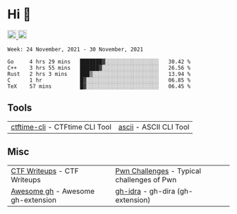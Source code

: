 # Hi 👋
<p align="left"> 
  <a href="http://twitter.com/yu1hpa">
    <img height="20" src="https://img.shields.io/twitter/follow/yu1hpa?label=Twitter&logo=twitter&style=flat" />
  <a href="https://github.com/yu1hpa">
    <img height="20" src="https://img.shields.io/github/followers/yu1hpa?label=follow&logo=github&style=flat" />
  </a>
</p>
  
<!--START_SECTION:waka-->
```text
Week: 24 November, 2021 - 30 November, 2021

Go     4 hrs 29 mins   ███████▓░░░░░░░░░░░░░░░░░   30.42 % 
C++    3 hrs 55 mins   ██████▓░░░░░░░░░░░░░░░░░░   26.56 % 
Rust   2 hrs 3 mins    ███▒░░░░░░░░░░░░░░░░░░░░░   13.94 % 
C      1 hr            █▓░░░░░░░░░░░░░░░░░░░░░░░   06.85 % 
TeX    57 mins         █▓░░░░░░░░░░░░░░░░░░░░░░░   06.45 % 
```
<!--END_SECTION:waka-->

## Tools

|                                                                       |                                                         |
|-----------------------------------------------------------------------|---------------------------------------------------------|
|[ctftime-cli](https://github.com/yu1hpa/ctftime-cli) - CTFtime CLI Tool|[ascii](https://github.com/yu1hpa/ascii) - ASCII CLI Tool|

## Misc
|                                                                         |                                                                                      |
|-------------------------------------------------------------------------|--------------------------------------------------------------------------------------|
|[CTF Writeups](https://github.com/yu1hpa/ctf-writeups) - CTF Writeups    |[Pwn Challenges](https://github.com/yu1hpa/pwn-challenges) - Typical challenges of Pwn|
|[Awesome gh](https://github.com/yu1hpa/awesome-gh) - Awesome gh-extension|[gh-idra](https://github.com/yu1hpa/gh-idra) - gh-dira (gh-extension)                 |
